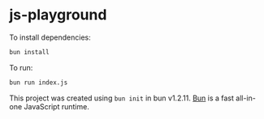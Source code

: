# js-playground

To install dependencies:

```bash
bun install
```

To run:

```bash
bun run index.js
```

This project was created using `bun init` in bun v1.2.11. [Bun](https://bun.sh) is a fast all-in-one JavaScript runtime.
